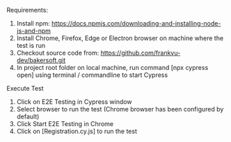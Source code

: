 Requirements:
1. Install npm: https://docs.npmjs.com/downloading-and-installing-node-js-and-npm
2. Install Chrome, Firefox, Edge or Electron browser on machine where the test is run
3. Checkout source code from: https://github.com/frankvu-dev/bakersoft.git
4. In project root folder on local machine, run command [npx cypress open] using terminal / commandline to start Cypress

Execute Test
1. Click on E2E Testing in Cypress window
2. Select browser to run the test (Chrome browser has been configured by default)
3. Click Start E2E Testing in Chrome
4. Click on [Registration.cy.js] to run the test
